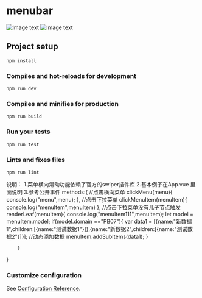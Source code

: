 # menubar

![Image text](https://github.com/haomashroom/menubar/tree/master/data/readme.jpg)
![Image text](https://github.com/haomashroom/menubar/tree/master/data/readme1.jpg)
## Project setup
```
npm install
```

### Compiles and hot-reloads for development
```
npm run dev
```

### Compiles and minifies for production
```
npm run build
```

### Run your tests
```
npm run test
```

### Lints and fixes files
```
npm run lint
```
说明：
1.菜单横向滑动功能依赖了官方的swiper插件库
2.基本例子在App.vue 里面说明
3.参考公开事件
methods:{
       //点击横向菜单
        clickMenu(menu){
            console.log("menu",menu);
        },
        //点击下拉菜单
        clickMenuItem(menuItem){
            console.log("menuItem",menuItem)
        },
        //点击下拉菜单没有儿子节点触发
        renderLeaf(menuItem){
            console.log("menuItem111",menuItem);
            let model = menuItem.model;
            if(model.domain =="PB07"){
                var data1 = [{name:"新数据1",children:[{name:"测试数据1"}]},{name:"新数据2",children:[{name:"测试数据2"}]}];
                //动态添加数据
                menuItem.addSubItems(data1);
            }

        }
  }
### Customize configuration
See [Configuration Reference](https://cli.vuejs.org/config/).
